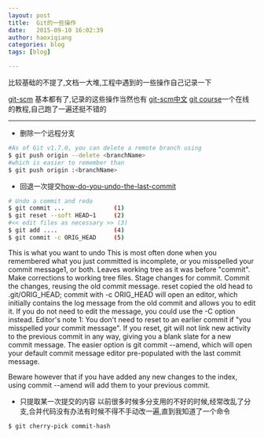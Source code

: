 ```yaml
---
layout: post
title:  Git的一些操作
date:   2015-09-10 16:02:39
author: haoxiqiang
categories: blog
tags: [blog]

---
```

比较基础的不提了,文档一大堆,工程中遇到的一些操作自己记录一下

[git-scm](http://git-scm.com/docs/)  基本都有了,记录的这些操作当然也有
[git-scm中文](https://git-scm.com/blog/2010/06/09/pro-git-zh.html)
[git course](https://www.codecademy.com/learn/learn-git)一个在线的教程,自己跑了一遍还挺不错的

<!-- more -->

----

* 删除一个远程分支
``` bash
#As of Git v1.7.0, you can delete a remote branch using
$ git push origin --delete <branchName>
#which is easier to remember than
$ git push origin :<branchName>
```

* 回退一次提交[how-do-you-undo-the-last-commit](http://stackoverflow.com/questions/927358/how-do-you-undo-the-last-commit)
``` bash
# Undo a commit and redo
$ git commit ...              (1)
$ git reset --soft HEAD~1     (2)
#<< edit files as necessary >> (3)
$ git add ....                (4)
$ git commit -c ORIG_HEAD     (5)
```


This is what you want to undo
This is most often done when you remembered what you just committed is incomplete, or you misspelled your commit message1, or both. Leaves working tree as it was before "commit".
Make corrections to working tree files.
Stage changes for commit.
Commit the changes, reusing the old commit message. reset copied the old head to .git/ORIG_HEAD; commit with -c ORIG_HEAD will open an editor, which initially contains the log message from the old commit and allows you to edit it. If you do not need to edit the message, you could use the -C option instead.
Editor's note 1: You don't need to reset to an earlier commit if "you misspelled your commit message". If you reset, git will not link new activity to the previous commit in any way, giving you a blank slate for a new commit message. The easier option is git commit --amend, which will open your default commit message editor pre-populated with the last commit message.

Beware however that if you have added any new changes to the index, using commit --amend will add them to your previous commit.

* 只提取某一次提交的内容
以前很多时候多分支用的不好的时候,经常改乱了分支,合并代码没有办法有时候不得不手动改一遍,直到我知道了一个命令
``` bash
$ git cherry-pick commit-hash
```